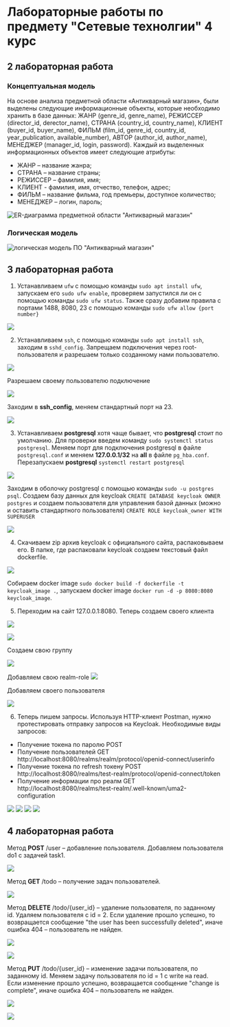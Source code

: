 # Лабораторные работы по предмету "Сетевые технолгии" 4 курс

## 2 лабораторная работа
### Концептуальная модель
На основе анализа предметной области «Антикварный магазин», были выделены следующие информационные объекты, которые необходимо хранить в базе данных: ЖАНР (genre_id, genre_name), РЕЖИССЕР (director_id, derector_name), СТРАНА (country_id, country_name), КЛИЕНТ (buyer_id, buyer_name), ФИЛЬМ (film_id, genre_id, country_id, year_publication, available_number), АВТОР (author_id, author_name), МЕНЕДЖЕР (manager_id, login, password).
Каждый из выделенных информационных объектов имеет следующие атрибуты:

 - ЖАНР – название жанра; 
 - СТРАНА – название страны; 
 - РЕЖИССЕР – фамилия, имя; 
 - КЛИЕНТ - фамилия, имя, отчество, телефон, адрес; 
 - ФИЛЬМ – название фильма, год премьеры, доступное количество;
 - МЕНЕДЖЕР – логин, пароль;

![ER-диаграмма предметной области "Антикварный магазин"](/2lab/ER_диаграмма_2лаба.png)
### Логическая модель

![логическая модель ПО "Антикварный магазин"](/2lab/логическая%20модель%20антикварный%20магазин.png)

## 3 лабораторная работа

1. Устанавливаем `ufw`  с помощью команды `sudo apt install ufw`, запускаем его `sudo ufw enable`, проверяем запустился ли он с помощью команды `sudo ufw status`. Также сразу добавим правила с портами 1488, 8080, 23 с помощью команды `sudo ufw allow {port number}`

![](/3lab/Screenshot_ufw_status.png)

2. Устанавливаем `ssh`, с помощью команды `sudo apt install ssh`, заходим в `sshd_config`.
Запрещаем подключения через root-пользователя и разрешаем только созданному нами пользователю.

![](/3lab/Screenshot_sshd_config_2.png)

Разрешаем своему пользователю подключение

![](/3lab/Screenshot_sshd_config_3.png)

Заходим в **ssh_config**, меняем стандартный порт на 23.

![](/3lab/Screenshot_ssh_config_1.png)

3. Устанавливаем **postgresql** хотя чаще бывает, что **postgresql**  стоит по умолчанию. Для проверки введем команду `sudo systemctl status postgresql`.
Меняем порт для подключения postgresql в файле `postgresql.conf` и меняем **127.0.0.1/32** на **all** в файле `pg_hba.conf`. 
Перезапускаем **postgresql** `systemctl restart postgresql`

![](/3lab/port_postgers.png)

Заходим в оболочку postgresql  с помощью команды `sudo -u postgres psql`. Создаем базу данных для keycloak `CREATE DATABASE keycloak OWNER postgres` и создаем пользователя для управления базой данных (можно и оставить стандартного пользователя) `CREATE ROLE keycloak_owner WITH SUPERUSER`

![](/3lab/Screenshot_postgres_db_list.png)

4. Скачиваем zip  архив keycloak с официального сайта, распаковываем его. В папке, где распаковали keycloak создаем текстовый файл dockerfile.

![](/3lab/Screenshot_dockerfile.png)

Собираем docker image `sudo docker build -f dockerfile -t keycloak_image .`, запускаем docker image `docker run -d -p 8080:8080 keycloak_image`.

5. Переходим на сайт 127.0.0.1:8080. Теперь создаем своего клиента

![](/3lab/Screenshot_keycloak_client_scopes.png)

![](/3lab/Screenshot_keycloak_clients.png)

Создаем свою группу

![](/3lab/Screenshot_keycloak_groups.png)

Добавляем свою realm-role
![](/3lab/Screenshot_keycloak_realm_roles.png)

Добавляем своего пользователя

![](/3lab/Screenshot_keycloak_users.png)

6. Теперь пишем запросы. Используя HTTP-клиент Postman, нужно протестировать отправку запросов на Keycloak.
Необходимые виды запросов:
- Получение токена по паролю POST
- Получение пользователей GET http://localhost:8080/realms/realm/protocol/openid-connect/userinfo
- Получение токена по refresh токену POST http://localhost:8080/realms/test-realm/protocol/openid-connect/token
- Получение информации про реалм GET http://localhost:8080/realms/test-realm/.well-known/uma2-configuration

![](/3lab/Screenshot_1_request.png)
![](/3lab/Screenshot_2_request.png)
![](/3lab/Screenshot_3_request.png)
![](/3lab/Screenshot_4_request.png)

## 4 лабораторная работа

Метод **POST** /user – добавление пользователя. Добавляем пользователя do1 с задачей task1.

![](/4lab_restAPI/docs/post_user.png)

Метод **GET** /todo – получение задач пользователей.

![](/4lab_restAPI/docs/get_todo.png)

Метод **DELETE** /todo/{user_id} – удаление пользователя, по заданному id. Удаляем пользователя с id = 2. Если удаление прошло успешно, то возвращается сообщение "the user has been successfully deleted", иначе ошибка 404 – пользователь не найден.

![](/4lab_restAPI/docs/delete_todo_2.png)

![](/4lab_restAPI/docs/delete_todo_2_not_found.png)

Метод **PUT** /todo/{user_id} – изменение задачи пользователя, по заданному id. Меняем задачу пользователя по id = 1 с write на read. Если изменение прошло успешно, возвращается сообщение "change is complete", иначе ошибка 404 – пользователь не найден.

![](/4lab_restAPI/docs/put_todo_1_task-read.png)

![](/4lab_restAPI/docs/put_todo_2_not_found.png)